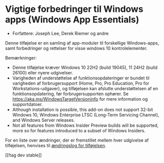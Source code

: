 # Vigtige forbedringer til Windows apps (Windows App Essentials) #

* Forfattere: Joseph Lee, Derek Riemer og andre

Denne tilføjelse er en samling af app-moduler til forskellige Windows-apps,
samt forbedringer og rettelser for visse windows 10 kontrolelementer.

Bemærkninger:

* Denne tilføjelse kræver Windows 10 22H2 (build 19045), 11 24H2 (build
  26100) eller nyere udgivelser.
* Varigheden af understøttelse af funktionsopdateringer er bundet til
  varigheden af forbrugersupport (Home, Pro, Pro Education, Pro for
  Workstations-udgaver), og tilføjelsen kan afslutte understøttelsen af en
  funktionsopdatering, før forbrugersupporten ophører. Se
  <https://aka.ms/WindowsTargetVersioninfo> for mere information og
  supportdatoer.
* Although installation is possible, this add-on does not support 32-bit
  Windows 10, Windows Enterprise LTSC (Long-Term Servicing Channel), and
  Windows Server releases.
* Not all features from Windows Insider Preview builds will be supported,
  more so for features introduced to a subset of Windows Insiders.

For en liste over ændringer, der er fremstillet mellem hver udgivelse af
tilføjelsen, henvises til [ændringslog for tilføjelsen][1].

[[!tag dev stable]]

[1]: https://github.com/josephsl/wintenapps/blob/main/changes.md
